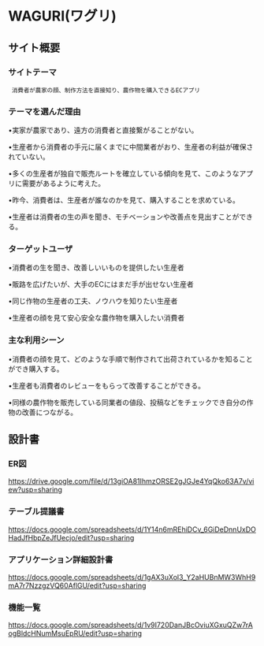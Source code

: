 # WAGURI(ワグリ)

## サイト概要

### サイトテーマ

     消費者が農家の顔、制作方法を直接知り、農作物を購入できるECアプリ

### テーマを選んだ理由

  •実家が農家であり、遠方の消費者と直接繋がることがない。

  •生産者から消費者の手元に届くまでに中間業者がおり、生産者の利益が確保されていない。

  •多くの生産者が独自で販売ルートを確立している傾向を見て、このようなアプリに需要があるように考えた。

  •昨今、消費者は、生産者が誰なのかを見て、購入することを求めている。

  •生産者は消費者の生の声を聞き、モチベーションや改善点を見出すことができる。

### ターゲットユーザ

  •消費者の生を聞き、改善しいいものを提供したい生産者

  •販路を広げたいが、大手のECにはまだ手が出せない生産者

  •同じ作物の生産者の工夫、ノウハウを知りたい生産者

  •生産者の顔を見て安心安全な農作物を購入したい消費者

### 主な利用シーン

  •消費者の顔を見て、どのような手順で制作されて出荷されているかを知ることができ購入する。

  •生産者も消費者のレビューをもらって改善することができる。

  •同様の農作物を販売している同業者の値段、投稿などをチェックでき自分の作物の改善につながる。

## 設計書
### ER図
<https://drive.google.com/file/d/13giOA81IhmzORSE2gJGJe4YqQko63A7v/view?usp=sharing>

### テーブル提議書
<https://docs.google.com/spreadsheets/d/1Y14n6mREhiDCv_6GiDeDnnUxDOHadJfHbpZeJfUecjo/edit?usp=sharing>

### アプリケーション詳細設計書
<https://docs.google.com/spreadsheets/d/1gAX3uXol3_Y2aHUBnMW3WhH9mA7r7NzzgzVQ60AflGU/edit?usp=sharing>

### 機能一覧

  <https://docs.google.com/spreadsheets/d/1v9I720DanJBcOviuXGxuQZw7rAogBldcHNumMsuEpRU/edit?usp=sharing>

